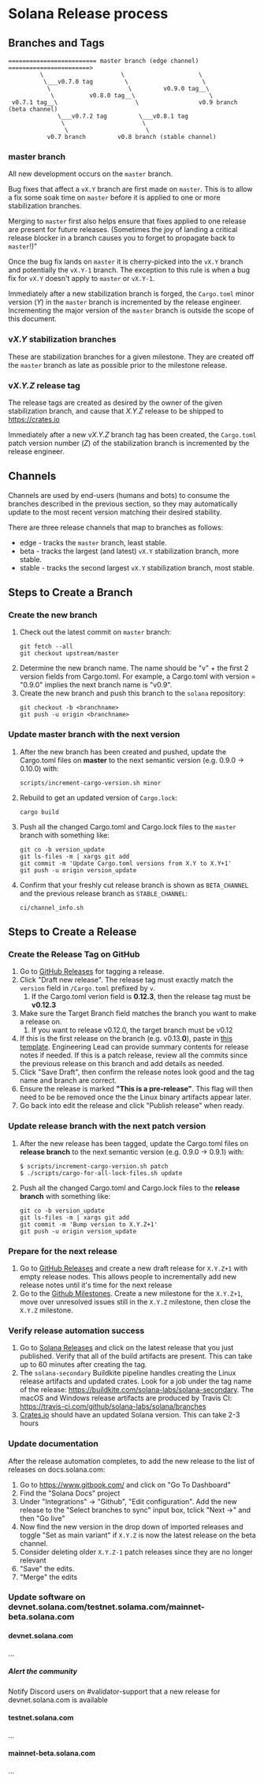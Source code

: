 # Solana Release process

## Branches and Tags

```
========================= master branch (edge channel) =======================>
         \                      \                     \
          \___v0.7.0 tag         \                     \
           \                      \         v0.9.0 tag__\
            \          v0.8.0 tag__\                     \
 v0.7.1 tag__\                      \                 v0.9 branch (beta channel)
              \___v0.7.2 tag         \___v0.8.1 tag
               \                      \
                \                      \
           v0.7 branch         v0.8 branch (stable channel)

```

### master branch
All new development occurs on the `master` branch.

Bug fixes that affect a `vX.Y` branch are first made on `master`.  This is to
allow a fix some soak time on `master` before it is applied to one or more
stabilization branches.

Merging to `master` first also helps ensure that fixes applied to one release
are present for future releases.  (Sometimes the joy of landing a critical
release blocker in a branch causes you to forget to propagate back to
`master`!)"

Once the bug fix lands on `master` it is cherry-picked into the `vX.Y` branch
and potentially the `vX.Y-1` branch.  The exception to this rule is when a bug
fix for `vX.Y` doesn't apply to `master` or `vX.Y-1`.

Immediately after a new stabilization branch is forged, the `Cargo.toml` minor
version (*Y*) in the `master` branch is incremented by the release engineer.
Incrementing the major version of the `master` branch is outside the scope of
this document.

### v*X.Y* stabilization branches
These are stabilization branches for a given milestone.  They are created off
the `master` branch as late as possible prior to the milestone release.

### v*X.Y.Z* release tag
The release tags are created as desired by the owner of the given stabilization
branch, and cause that *X.Y.Z* release to be shipped to https://crates.io

Immediately after a new v*X.Y.Z* branch tag has been created, the `Cargo.toml`
patch version number (*Z*) of the stabilization branch is incremented by the
release engineer.

## Channels
Channels are used by end-users (humans and bots) to consume the branches
described in the previous section, so they may automatically update to the most
recent version matching their desired stability.

There are three release channels that map to branches as follows:
* edge - tracks the `master` branch, least stable.
* beta - tracks the largest (and latest) `vX.Y` stabilization branch, more stable.
* stable - tracks the second largest `vX.Y` stabilization branch, most stable.

## Steps to Create a Branch

### Create the new branch
1. Check out the latest commit on `master` branch:
    ```
    git fetch --all
    git checkout upstream/master
    ```
1. Determine the new branch name.  The name should be "v" + the first 2 version fields
   from Cargo.toml.  For example, a Cargo.toml with version = "0.9.0" implies
   the next branch name is "v0.9".
1. Create the new branch and push this branch to the `solana` repository:
    ```
    git checkout -b <branchname>
    git push -u origin <branchname>
    ```

### Update master branch with the next version

1. After the new branch has been created and pushed, update the Cargo.toml files on **master** to the next semantic version (e.g. 0.9.0 -> 0.10.0) with:
     ```
     scripts/increment-cargo-version.sh minor
     ```
1. Rebuild to get an updated version of `Cargo.lock`:
    ```
    cargo build
    ```
1. Push all the changed Cargo.toml and Cargo.lock files to the `master` branch with something like:
    ```
    git co -b version_update
    git ls-files -m | xargs git add
    git commit -m 'Update Cargo.toml versions from X.Y to X.Y+1'
    git push -u origin version_update
    ```
1. Confirm that your freshly cut release branch is shown as `BETA_CHANNEL` and the previous release branch as `STABLE_CHANNEL`:
    ```
    ci/channel_info.sh
    ```

## Steps to Create a Release

### Create the Release Tag on GitHub

1. Go to [GitHub Releases](https://github.com/solana-labs/solana/releases) for tagging a release.
1. Click "Draft new release".  The release tag must exactly match the `version`
   field in `/Cargo.toml` prefixed by `v`.
   1.  If the Cargo.toml verion field is **0.12.3**, then the release tag must be **v0.12.3**
1. Make sure the Target Branch field matches the branch you want to make a release on.
   1.  If you want to release v0.12.0, the target branch must be v0.12
1. If this is the first release on the branch (e.g. v0.13.**0**), paste in [this
   template](https://raw.githubusercontent.com/solana-labs/solana/master/.github/RELEASE_TEMPLATE.md).  Engineering Lead can provide summary contents for release notes if needed.  If this is a patch release, review all the commits since the previous release on this branch and add details as needed.
1. Click "Save Draft", then confirm the release notes look good and the tag name and branch are correct.
1. Ensure the release is marked **"This is a pre-release"**.  This flag will then need to be be removed once the the Linux binary artifacts appear later.
1. Go back into edit the release and click "Publish release" when ready.


### Update release branch with the next patch version

1. After the new release has been tagged, update the Cargo.toml files on **release branch** to the next semantic version (e.g. 0.9.0 -> 0.9.1) with:
     ```
     $ scripts/increment-cargo-version.sh patch
     $ ./scripts/cargo-for-all-lock-files.sh update
     ```
1. Push all the changed Cargo.toml and Cargo.lock files to the **release branch** with something like:
    ```
    git co -b version_update
    git ls-files -m | xargs git add
    git commit -m 'Bump version to X.Y.Z+1'
    git push -u origin version_update
    ```

### Prepare for the next release
1.  Go to [GitHub Releases](https://github.com/solana-labs/solana/releases) and create a new draft release for `X.Y.Z+1` with empty release nodes.  This allows people to incrementally add new release notes until it's time for the next release
1.  Go to the [Github Milestones](https://github.com/solana-labs/solana/milestones).  Create a new milestone for the `X.Y.Z+1`, move over
unresolved issues still in the `X.Y.Z` milestone, then close the `X.Y.Z` milestone.

### Verify release automation success
1. Go to [Solana Releases](https://github.com/solana-labs/solana/releases) and click on the latest release that you just published.  Verify that all of the build artifacts are present.  This can take up to 60 minutes after creating the tag.
1. The `solana-secondary` Buildkite pipeline handles creating the Linux release artifacts and updated crates.  Look for a job under the tag name of the release: https://buildkite.com/solana-labs/solana-secondary.  The macOS and Windows release artifacts are produced by Travis CI: https://travis-ci.com/github/solana-labs/solana/branches
1. [Crates.io](https://crates.io/crates/solana) should have an updated Solana version.  This can take 2-3 hours

### Update documentation

After the release automation completes, to add the new release to the list of releases on docs.solana.com:
1. Go to  https://www.gitbook.com/ and click on "Go To Dashboard"
1. Find the "Solana Docs" project
1. Under "Integrations" -> "Github", "Edit configuration". Add the new release to the "Select branches to sync" input box, tclick "Next ->" and then "Go live"
1. Now find the new version in the drop down of imported releases and
   toggle "Set as main variant" if `X.Y.Z` is now the latest release on the beta
   channel.
1. Consider deleting older `X.Y.Z-1` patch releases since they are no longer relevant
1. "Save" the edits.
2. "Merge" the edits


### Update software on devnet.solana.com/testnet.solama.com/mainnet-beta.solana.com

#### devnet.solana.com
...

##### Alert the community
Notify Discord users on #validator-support that a new release for
devnet.solana.com is available

#### testnet.solana.com
...


#### mainnet-beta.solana.com
...

